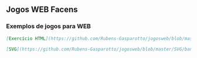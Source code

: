 ## Jogos WEB Facens

### Exemplos de jogos para WEB
```markdown
[Exercício HTML](https://github.com/Rubens-Gasparotto/jogosweb/blob/master/HTML/HTML1_1.html)

[SVG](https://github.com/Rubens-Gasparotto/jogosweb/blob/master/SVG/bandeira_japao.html)
```
